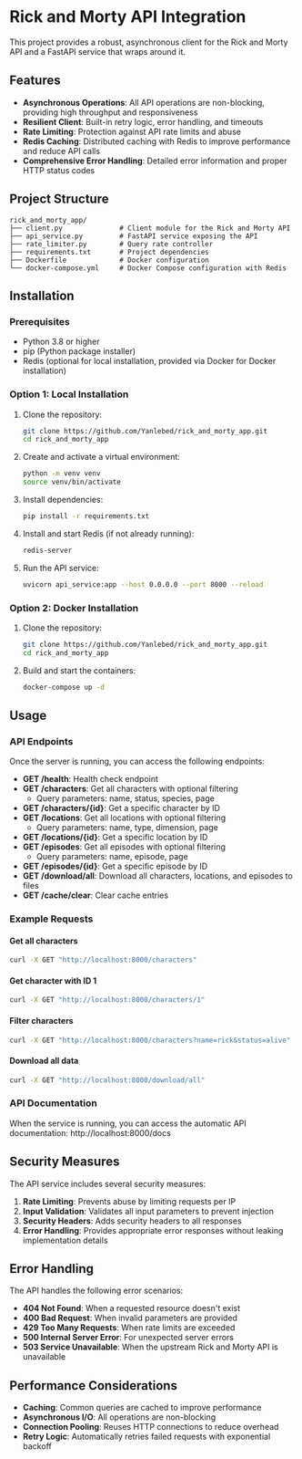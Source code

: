 # Rick and Morty API Integration

This project provides a robust, asynchronous client for the Rick and Morty API and a FastAPI service that wraps around it.

## Features

- **Asynchronous Operations**: All API operations are non-blocking, providing high throughput and responsiveness
- **Resilient Client**: Built-in retry logic, error handling, and timeouts
- **Rate Limiting**: Protection against API rate limits and abuse
- **Redis Caching**: Distributed caching with Redis to improve performance and reduce API calls
- **Comprehensive Error Handling**: Detailed error information and proper HTTP status codes

## Project Structure

```
rick_and_morty_app/
├── client.py              # Client module for the Rick and Morty API
├── api_service.py         # FastAPI service exposing the API
├── rate_limiter.py        # Query rate controller
├── requirements.txt       # Project dependencies
├── Dockerfile             # Docker configuration
└── docker-compose.yml     # Docker Compose configuration with Redis
```

## Installation

### Prerequisites

- Python 3.8 or higher
- pip (Python package installer)
- Redis (optional for local installation, provided via Docker for Docker installation)

### Option 1: Local Installation

1. Clone the repository:
   ```bash
   git clone https://github.com/Yanlebed/rick_and_morty_app.git
   cd rick_and_morty_app
   ```

2. Create and activate a virtual environment:
   ```bash
   python -m venv venv
   source venv/bin/activate
   ```

3. Install dependencies:
   ```bash
   pip install -r requirements.txt
   ```

4. Install and start Redis (if not already running):
   ```bash
   redis-server
   ```

5. Run the API service:
   ```bash
   uvicorn api_service:app --host 0.0.0.0 --port 8000 --reload
   ```

### Option 2: Docker Installation

1. Clone the repository:
   ```bash
   git clone https://github.com/Yanlebed/rick_and_morty_app.git
   cd rick_and_morty_app
   ```

2. Build and start the containers:
   ```bash
   docker-compose up -d
   ```

## Usage

### API Endpoints

Once the server is running, you can access the following endpoints:

- **GET /health**: Health check endpoint
- **GET /characters**: Get all characters with optional filtering
  - Query parameters: name, status, species, page
- **GET /characters/{id}**: Get a specific character by ID
- **GET /locations**: Get all locations with optional filtering
  - Query parameters: name, type, dimension, page
- **GET /locations/{id}**: Get a specific location by ID
- **GET /episodes**: Get all episodes with optional filtering
  - Query parameters: name, episode, page
- **GET /episodes/{id}**: Get a specific episode by ID
- **GET /download/all**: Download all characters, locations, and episodes to files
- **GET /cache/clear**: Clear cache entries

### Example Requests

#### Get all characters
```bash
curl -X GET "http://localhost:8000/characters"
```

#### Get character with ID 1
```bash
curl -X GET "http://localhost:8000/characters/1"
```

#### Filter characters
```bash
curl -X GET "http://localhost:8000/characters?name=rick&status=alive"
```

#### Download all data
```bash
curl -X GET "http://localhost:8000/download/all"
```

### API Documentation

When the service is running, you can access the automatic API documentation:
http://localhost:8000/docs

## Security Measures

The API service includes several security measures:

1. **Rate Limiting**: Prevents abuse by limiting requests per IP
2. **Input Validation**: Validates all input parameters to prevent injection
3. **Security Headers**: Adds security headers to all responses
4. **Error Handling**: Provides appropriate error responses without leaking implementation details

## Error Handling

The API handles the following error scenarios:

- **404 Not Found**: When a requested resource doesn't exist
- **400 Bad Request**: When invalid parameters are provided
- **429 Too Many Requests**: When rate limits are exceeded
- **500 Internal Server Error**: For unexpected server errors
- **503 Service Unavailable**: When the upstream Rick and Morty API is unavailable

## Performance Considerations

- **Caching**: Common queries are cached to improve performance
- **Asynchronous I/O**: All operations are non-blocking
- **Connection Pooling**: Reuses HTTP connections to reduce overhead
- **Retry Logic**: Automatically retries failed requests with exponential backoff
